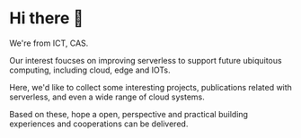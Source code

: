 <!-- ## Hi there 👋
-->
<!--

**Here are some ideas to get you started:**

🙋‍♀️ A short introduction - what is your organization all about?
🌈 Contribution guidelines - how can the community get involved?
👩‍💻 Useful resources - where can the community find your docs? Is there anything else the community should know?
🍿 Fun facts - what does your team eat for breakfast?
🧙 Remember, you can do mighty things with the power of [Markdown](https://docs.github.com/github/writing-on-github/getting-started-with-writing-and-formatting-on-github/basic-writing-and-formatting-syntax)
-->

# Hi there 👋
We're from ICT, CAS. 

Our interest foucses on improving serverless to support future ubiquitous computing, including cloud, edge and IOTs.

Here, we'd like to collect some interesting projects, publications related with serverless, and even a wide range of cloud systems.

Based on these, hope a open, perspective and practical building experiences and cooperations can be delivered.
